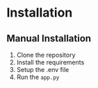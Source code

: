 # Installation

## Manual Installation

1. Clone the repository
2. Install the requirements
3. Setup the .env file
4. Run the `app.py`
